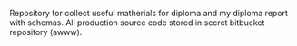 Repository for collect useful matherials for diploma and my diploma report with schemas.
All production source code stored in secret bitbucket repository (awww).
